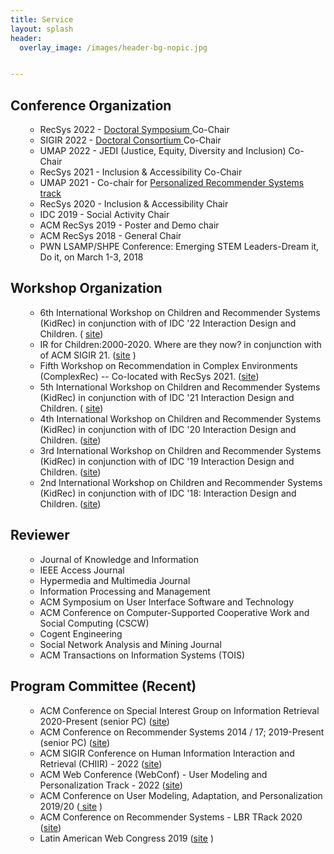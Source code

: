 ```yaml
---
title: Service
layout: splash
header:
  overlay_image: /images/header-bg-nopic.jpg


---
```



<h2>Conference Organization</h2>
<ul>
<ul>
<li>RecSys 2022 - <a href="https://recsys.acm.org/recsys22/"> Doctoral Symposium </a> Co-Chair</li>
<li>SIGIR 2022 - <a href="https://sigir.org/sigir2022/organization/"> Doctoral Consortium </a> Co-Chair</li>
<li>UMAP 2022 - JEDI (Justice, Equity, Diversity and Inclusion) Co-Chair</li>
<li>RecSys 2021 - Inclusion & Accessibility Co-Chair</li>
<li>UMAP 2021 - Co-chair for <a href="https://www.um.org/umap2021/call-for-contribution/call-for-papers#personalizedrecsys"> Personalized Recommender Systems track </a> </li>
<li>RecSys 2020 - Inclusion & Accessibility Chair</li>
<li>IDC 2019 - Social Activity Chair</li>
<li>ACM RecSys 2019 - Poster and Demo chair</li>
<li>ACM RecSys 2018 - General Chair</li>
<li>PWN LSAMP/SHPE Conference: Emerging STEM Leaders-Dream it, Do it, on March 1-3, 2018</li>
</ul>
</ul>

<h2>Workshop Organization</h2>
<ul>
<ul>
<li>6th International Workshop on Children and Recommender Systems (KidRec) in conjunction with of IDC '22 Interaction Design and Children. ( <a href ="https://kidrec.github.io/">site</a>)</li>
<li>IR for Children:2000-2020. Where are they now? in conjunction with of ACM SIGIR 21. (<a href ="http://www.fab4.science/IR4Kids/">site</a> )</li>
<li>Fifth Workshop on Recommendation in Complex Environments (ComplexRec) -- Co-located with RecSys 2021. (<a href ="https://complexrec2021.aau.dk/">site</a>)</li>
<li>5th International Workshop on Children and Recommender Systems (KidRec) in conjunction with of IDC '21 Interaction Design and Children. ( <a href ="https://kidrec.github.io/">site</a>)</li>
<li>4th International Workshop on Children and Recommender Systems (KidRec) in conjunction with of IDC '20 Interaction Design and Children. (<a href ="https://kidrec.github.io/">site</a>)</li>   
<li>3rd International Workshop on Children and Recommender Systems (KidRec) in conjunction with of IDC '19 Interaction Design and Children. (<a href = "https://kidrec.github.io/2019/">site</a>)</li>
<li>2nd International Workshop on Children and Recommender Systems (KidRec) in conjunction with of IDC '18: Interaction Design and Children. (<a href="https://kidrec.github.io/2018/">site</a>) </li>
</ul>
</ul>

<h2>Reviewer</h2>
<ul>
<ul>
<li>Journal of Knowledge and Information</li>
<li>IEEE Access Journal</li>
<li>Hypermedia and Multimedia Journal</li>
<li>Information Processing and Management</li>
<li>ACM Symposium on User Interface Software and Technology</li>
<li>ACM Conference on Computer-Supported Cooperative Work and Social Computing (CSCW)</li>
<li>Cogent Engineering</li>
<li>Social Network Analysis and Mining Journal</li>
<li>ACM Transactions on Information Systems (TOIS)</li>
</ul>
</ul>

<h2>Program Committee (Recent)</h2>
<ul>
<ul>
    <li>ACM Conference on Special Interest Group on Information Retrieval 2020-Present (senior PC) (<a href="https://sigir.org/sigir2021/">site</a>)</li>
    <li>ACM Conference on Recommender Systems 2014 / 17; 2019-Present (senior PC) (<a href="https://recsys.acm.org/recsys21/">site</a>)</li>
    <li>ACM SIGIR Conference on Human Information Interaction and Retrieval (CHIIR) - 2022 (<a href="https://ai.ur.de/chiir2022/">site</a>)</li>
    <li>ACM Web Conference (WebConf) - User Modeling and Personalization Track - 2022 (<a href="https://www2022.thewebconf.org/cfp/research/umap/">site</a>)</li>
    <li> ACM Conference on User Modeling, Adaptation, and Personalization 2019/20 (<a href="http://www.cyprusconferences.org/umap2019/"> site</a> )</li>
    <li>ACM Conference on Recommender Systems - LBR TRack 2020 (<a href="https://sigir.org/sigir2020/">site</a>)</li>
    <li> Latin American Web Congress 2019 (<a href="http://laweb2019.icomp.ufam.edu.br/">site</a> )</li>
</ul>
</ul>
